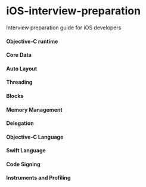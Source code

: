 # iOS-interview-preparation
Interview preparation guide for iOS developers

#### Objective-C runtime

#### Core Data

#### Auto Layout

#### Threading

#### Blocks

#### Memory Management

#### Delegation

#### Objective-C Language

#### Swift Language

#### Code Signing

#### Instruments and Profiling




